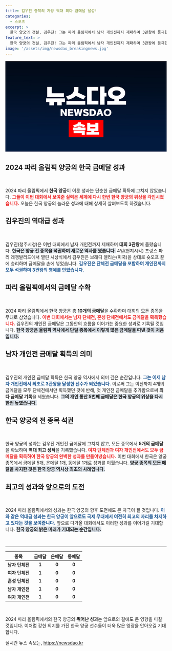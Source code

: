 ```yaml
---
title: 김우진 충북의 자랑 역대 최다 금메달 달성!
categories:
  - 스포츠
excerpt: >
  한국 양궁의 전설, 김우진! 그는 파리 올림픽에서 남자 개인전까지 제패하며 3관왕에 등극했습니다. 한국은 양궁 5개 종목 모두 금메달을 차지, 세계 최강의 위엄을 드러냈습니다!
feature_text: >
  한국 양궁의 전설, 김우진! 그는 파리 올림픽에서 남자 개인전까지 제패하며 3관왕에 등극했습니다. 한국은 양궁 5개 종목 모두 금메달을 차지, 세계 최강의 위엄을 드러냈습니다!
image: '/assets/img/newsdao_breakingnews.jpg'
---
```


<p><img src="/assets/img/newsdao_breakingnews.jpg" alt="firstkoreanews 속보" /></p>

<h2 data-ke-size="size26">2024 파리 올림픽 양궁의 한국 금메달 성과</h2>

<p data-ke-size="size16">&nbsp;</p>

<p>2024 파리 올림픽에서 <strong>한국 양궁</strong>이 이룬 성과는 단순한 금메달 획득에 그치지 않았습니다. <b><span style="color: #ee2323;">그들이 이번 대회에서 보여준 실력은 세계에 다시 한번 한국 양궁의 위상을 각인시켰습니다.</span></b> 오늘은 한국 양궁의 놀라운 성과에 대해 상세히 살펴보도록 하겠습니다.</p>

<h2 data-ke-size="size26">김우진의 역대급 성과</h2>

<p data-ke-size="size16">&nbsp;</p>

<p>김우진(청주시청)은 이번 대회에서 남자 개인전까지 제패하며 <strong>대회 3관왕</strong>에 올랐습니다. <b><span style="background-color: #21538527;">한국은 양궁 전 종목을 석권하며 새로운 역사를 썼습니다.</span></b> 4일(현지시각) 프랑스 파리 레쟁발리드에서 열린 시상식에서 김우진은 브래디 엘리슨(미국)을 상대로 슛오프 끝에 승리하며 금메달을 손에 넣었습니다. <b><span style="color: #1a5490;">김우진은 단체전 금메달을 포함하여 개인전까지 모두 석권하며 3관왕의 영예를 안았습니다.</span></b></p>

<h2 data-ke-size="size26">파리 올림픽에서의 금메달 수확</h2>

<p data-ke-size="size16">&nbsp;</p>

<p>2024 파리 올림픽에서 한국 양궁은 총 <strong>10개의 금메달</strong>을 수확하며 대회의 모든 종목을 무대로 삼았습니다. <b><span style="color: #ee2323;">이번 대회에서는 남자 단체전, 혼성 단체전에서도 금메달을 획득했습니다.</span></b> 김우진의 개인전 금메달은 그동안의 흐름을 이어가는 중요한 성과로 기록될 것입니다. <b><span style="background-color: #21538527;">한국 양궁은 올림픽 역사에서 단일 종목에서 이렇게 많은 금메달을 따낸 것이 처음입니다.</span></b></p>

<h2 data-ke-size="size26">남자 개인전 금메달 획득의 의미</h2>

<p data-ke-size="size16">&nbsp;</p>

<p>김우진의 개인전 금메달 획득은 한국 양궁 역사에서 의미 깊은 순간입니다. <b><span style="color: #1a5490;">그는 이제 남자 개인전에서 최초로 3관왕을 달성한 선수가 되었습니다.</span></b> 이로써 그는 이전까지 4개의 금메달을 모두 단체전에서만 획득했던 것에 반해, 첫 개인전 금메달을 추가함으로써 <strong>최다 금메달 기록</strong>을 세웠습니다. <b><span style="background-color: #21538527;">그의 개인 통산 5번째 금메달은 한국 양궁의 위상을 다시 한번 높였습니다.</span></b></p>

<h2 data-ke-size="size26">한국 양궁의 전 종목 석권</h2>

<p data-ke-size="size16">&nbsp;</p>

<p>한국 양궁의 성과는 김우진 개인전 금메달에 그치지 않고, 모든 종목에서 <strong>5개의 금메달</strong>을 확보하며 <strong>역대 최고 성적</strong>을 기록했습니다. <b><span style="color: #ee2323;">여자 단체전과 여자 개인전에서도 모두 금메달을 획득하여 한국 양궁의 완벽한 성과를 만들어냈습니다.</span></b> 이번 대회에서 한국은 양궁 종목에서 금메달 5개, 은메달 1개, 동메달 1개로 성과를 이뤘습니다. <b><span style="background-color: #21538527;">양궁 종목의 모든 메달을 차지한 것은 한국 양궁 역사상 최초의 사례입니다.</span></b></p>

<h2 data-ke-size="size26">최고의 성과와 앞으로의 도전</h2>

<p data-ke-size="size16">&nbsp;</p>

<p>2024 파리 올림픽에서의 성과는 한국 양궁의 향후 도전에도 큰 자극이 될 것입니다. <b><span style="color: #1a5490;">이와 같은 역대급 성과는 한국 양궁이 앞으로도 국제 무대에서 여전히 최고의 자리를 차지하고 있다는 것을 보여줍니다.</span></b> 앞으로 다가올 대회에서도 이러한 성과를 이어가길 기대합니다. <b><span style="background-color: #21538527;">한국 양궁의 밝은 미래가 기대되는 순간입니다.</span></b></p>

<p data-ke-size="size16">&nbsp;</p>

<hr />

<table style="width: 100%;">
    <thead>
        <tr>
            <th>종목</th>
            <th>금메달</th>
            <th>은메달</th>
            <th>동메달</th>
        </tr>
    </thead>
    <tbody>
        <tr>
            <td><b>남자 단체전</b></td>
            <td style="text-align: center; height: 17px;"><b>1</b></td>
            <td style="text-align: center; height: 17px;"><b>0</b></td>
            <td style="text-align: center; height: 17px;"><b>0</b></td>
        </tr>
        <tr>
            <td><b>여자 단체전</b></td>
            <td style="text-align: center; height: 17px;"><b>1</b></td>
            <td style="text-align: center; height: 17px;"><b>0</b></td>
            <td style="text-align: center; height: 17px;"><b>0</b></td>
        </tr>
        <tr>
            <td><b>혼성 단체전</b></td>
            <td style="text-align: center; height: 17px;"><b>1</b></td>
            <td style="text-align: center; height: 17px;"><b>0</b></td>
            <td style="text-align: center; height: 17px;"><b>0</b></td>
        </tr>
        <tr>
            <td><b>남자 개인전</b></td>
            <td style="text-align: center; height: 17px;"><b>1</b></td>
            <td style="text-align: center; height: 17px;"><b>0</b></td>
            <td style="text-align: center; height: 17px;"><b>0</b></td>
        </tr>
        <tr>
            <td><b>여자 개인전</b></td>
            <td style="text-align: center; height: 17px;"><b>1</b></td>
            <td style="text-align: center; height: 17px;"><b>0</b></td>
            <td style="text-align: center; height: 17px;"><b>0</b></td>
        </tr>
    </tbody>
</table>

<p data-ke-size="size16">&nbsp;</p>

<p>2024 파리 올림픽에서의 한국 양궁의 <strong>뛰어난 성과</strong>는 앞으로의 길에도 큰 영향을 미칠 것입니다. 이처럼 강한 의지를 가진 한국 양궁 선수들이 더욱 많은 영광을 안아오길 기대합니다.</p>
실시간 뉴스 속보는, <a href="https://newsdao.kr" rel="dofollow">https://newsdao.kr</a>


